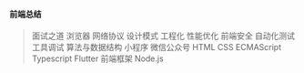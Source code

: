 #### 前端总结
> 面试之道
> 浏览器
> 网络协议
> 设计模式
> 工程化
> 性能优化
> 前端安全
> 自动化测试
> 工具调试
> 算法与数据结构
> 小程序
> 微信公众号
> HTML
> CSS
> ECMAScript
> Typescript
> Flutter
> 前端框架
> Node.js